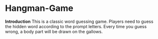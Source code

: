 # Hangman-Game

**Introduction** 
This is a classic word guessing game. Players need to guess the hidden word according to the prompt letters. Every time you guess wrong, a body part will be drawn on the gallows.
